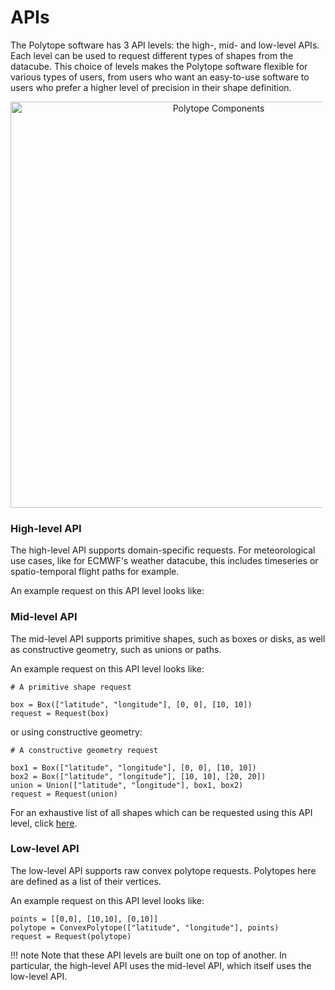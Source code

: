 # APIs

The Polytope software has 3 API levels: the high-, mid- and low-level APIs. 
Each level can be used to request different types of shapes from the datacube. 
This choice of levels makes the Polytope software flexible for various types of users, from users who want an easy-to-use software to users who prefer a higher level of precision in their shape definition.
    <div style="text-align:center">
    <p style="float: middle; margin: 0 5px 0 0px;">
        <img src="../images/Polytope_APIs_3.png" alt="Polytope Components" width="650"/>
    </p>
    </div>

### High-level API
The high-level API supports domain-specific requests. For meteorological use cases, like for ECMWF's weather datacube, this includes timeseries or spatio-temporal flight paths for example. 

An example request on this API level looks like: 

### Mid-level API
The mid-level API supports primitive shapes, such as boxes or disks, as well as constructive geometry, such as unions or paths.

An example request on this API level looks like:

    # A primitive shape request

    box = Box(["latitude", "longitude"], [0, 0], [10, 10])
    request = Request(box)

or using constructive geometry:

    # A constructive geometry request

    box1 = Box(["latitude", "longitude"], [0, 0], [10, 10])
    box2 = Box(["latitude", "longitude"], [10, 10], [20, 20])
    union = Union(["latitude", "longitude"], box1, box2)
    request = Request(union)

For an exhaustive list of all shapes which can be requested using this API level, click [here](../Developer_Guide/shapes.md).

### Low-level API
The low-level API supports raw convex polytope requests. Polytopes here are defined as a list of their vertices. 

An example request on this API level looks like: 

    points = [[0,0], [10,10], [0,10]]
    polytope = ConvexPolytope(["latitude", "longitude"], points)
    request = Request(polytope)

!!! note
    Note that these API levels are built one on top of another. In particular, the high-level API uses the mid-level API, which itself uses the low-level API.